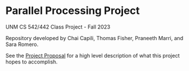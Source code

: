 # Parallel Processing Project
UNM CS 542/442 Class Project - Fall 2023

Repository developed by Chai Capili, Thomas Fisher, Praneeth Marri, and Sara Romero.

See the [Project Proposal](/documents/project_proposal.pdf) for a high level description of what this project hopes to accomplish.

